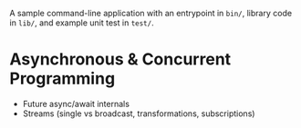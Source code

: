 A sample command-line application with an entrypoint in `bin/`, library code
in `lib/`, and example unit test in `test/`.

# Asynchronous & Concurrent Programming
 - Future async/await internals
 - Streams (single vs broadcast, transformations, subscriptions)